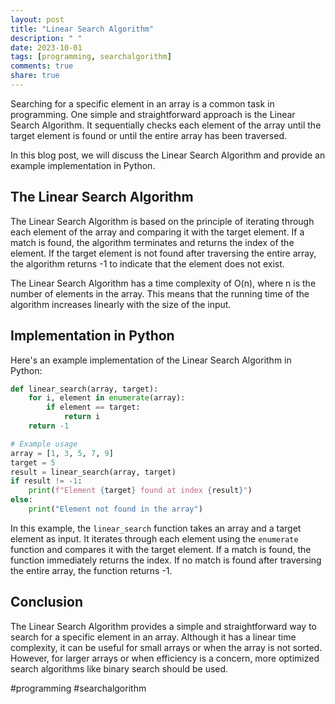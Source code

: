 ```yaml
---
layout: post
title: "Linear Search Algorithm"
description: " "
date: 2023-10-01
tags: [programming, searchalgorithm]
comments: true
share: true
---
```


Searching for a specific element in an array is a common task in programming. One simple and straightforward approach is the Linear Search Algorithm. It sequentially checks each element of the array until the target element is found or until the entire array has been traversed.

In this blog post, we will discuss the Linear Search Algorithm and provide an example implementation in Python.

## The Linear Search Algorithm

The Linear Search Algorithm is based on the principle of iterating through each element of the array and comparing it with the target element. If a match is found, the algorithm terminates and returns the index of the element. If the target element is not found after traversing the entire array, the algorithm returns -1 to indicate that the element does not exist.

The Linear Search Algorithm has a time complexity of O(n), where n is the number of elements in the array. This means that the running time of the algorithm increases linearly with the size of the input.

## Implementation in Python

Here's an example implementation of the Linear Search Algorithm in Python:

```python
def linear_search(array, target):
    for i, element in enumerate(array):
        if element == target:
            return i
    return -1

# Example usage
array = [1, 3, 5, 7, 9]
target = 5
result = linear_search(array, target)
if result != -1:
    print(f"Element {target} found at index {result}")
else:
    print("Element not found in the array")
```

In this example, the `linear_search` function takes an array and a target element as input. It iterates through each element using the `enumerate` function and compares it with the target element. If a match is found, the function immediately returns the index. If no match is found after traversing the entire array, the function returns -1.

## Conclusion

The Linear Search Algorithm provides a simple and straightforward way to search for a specific element in an array. Although it has a linear time complexity, it can be useful for small arrays or when the array is not sorted. However, for larger arrays or when efficiency is a concern, more optimized search algorithms like binary search should be used.

#programming #searchalgorithm